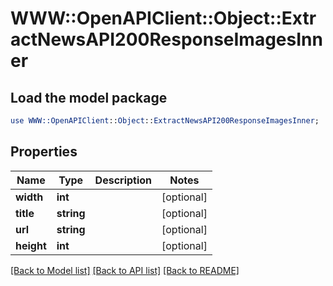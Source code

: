 # WWW::OpenAPIClient::Object::ExtractNewsAPI200ResponseImagesInner

## Load the model package
```perl
use WWW::OpenAPIClient::Object::ExtractNewsAPI200ResponseImagesInner;
```

## Properties
Name | Type | Description | Notes
------------ | ------------- | ------------- | -------------
**width** | **int** |  | [optional] 
**title** | **string** |  | [optional] 
**url** | **string** |  | [optional] 
**height** | **int** |  | [optional] 

[[Back to Model list]](../README.md#documentation-for-models) [[Back to API list]](../README.md#documentation-for-api-endpoints) [[Back to README]](../README.md)


